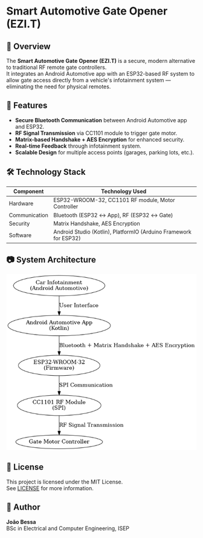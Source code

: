 # Smart Automotive Gate Opener (EZI.T)

## 📌 Overview
The **Smart Automotive Gate Opener (EZI.T)** is a secure, modern alternative to traditional RF remote gate controllers.  
It integrates an Android Automotive app with an ESP32-based RF system to allow gate access directly from a vehicle's infotainment system — eliminating the need for physical remotes.

## 🚀 Features
- **Secure Bluetooth Communication** between Android Automotive app and ESP32.
- **RF Signal Transmission** via CC1101 module to trigger gate motor.
- **Matrix-based Handshake + AES Encryption** for enhanced security.
- **Real-time Feedback** through infotainment system.
- **Scalable Design** for multiple access points (garages, parking lots, etc.).

## 🛠 Technology Stack
| Component    | Technology Used |
|--------------|----------------|
| Hardware     | ESP32-WROOM-32, CC1101 RF module, Motor Controller |
| Communication| Bluetooth (ESP32 ↔ App), RF (ESP32 ↔ Gate) |
| Security     | Matrix Handshake, AES Encryption |
| Software     | Android Studio (Kotlin), PlatformIO (Arduino Framework for ESP32) |

## 📷 System Architecture
![System Architecture](docs/images/system-architecture.png)

## 📜 License
This project is licensed under the MIT License.  
See [LICENSE](LICENSE) for more information.

## 👤 Author
**João Bessa**  
BSc in Electrical and Computer Engineering, ISEP
